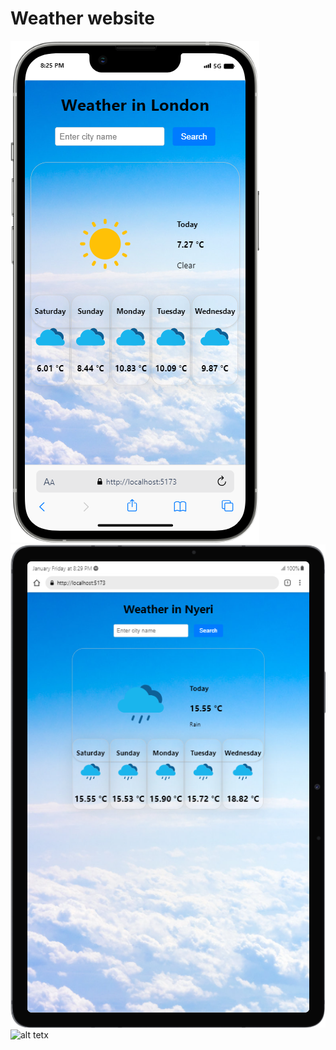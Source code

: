 # Weather website
![alt tetx](https://github.com/mcnentom/ReactJs1/blob/weather/src/Assets/mobile%20(8).png)
![alt tetx](https://github.com/mcnentom/ReactJs1/blob/weather/src/Assets/mobile%20(9).png)
![alt tetx](https://github.com/mcnentom/ReactJs1/blob/weather/src/Assets/mobile%20(2).gif)
